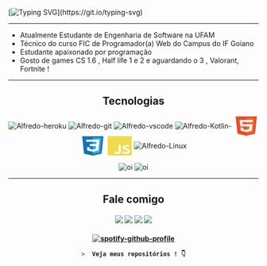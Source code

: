 [![Typing SVG](https://readme-typing-svg.herokuapp.com/?color=0000FF&size=28&center=true&vCenter=true&width=1000&lines=Olá,+Meu+Nome+é+Alfredo+Paulo;Eu+Tenho+19+Anos;)](https://git.io/typing-svg)

---

-  Atualmente  Estudante de Engenharia  de Software na UFAM 
-  Técnico do curso FIC de Programador(a) Web do Campus do IF Goiano
-  Estudante apaixonado por programação 
-  Gosto de games CS 1.6 , Half life 1 e 2 e aguardando o 3 , Valorant, Fortnite ! 



---
<h2 align="center">Tecnologias</h2>
<p align="center">

  <img align="center" alt="Alfredo-heroku" height="40" width="50" src="https://cdn.jsdelivr.net/gh/devicons/devicon/icons/heroku/heroku-plain-wordmark.svg" />
  <img align="center" alt="Alfredo-git" height="40" width="50" src="https://cdn.jsdelivr.net/gh/devicons/devicon/icons/git/git-plain-wordmark.svg" />   
    <img align="center" alt="Alfredo-vscode" height="40" width="50" src="https://cdn.jsdelivr.net/gh/devicons/devicon/icons/vscode/vscode-original.svg" />
 
   <img align="center" alt="Alfredo-Kotlin-" height="40" width="50" src="https://cdn.jsdelivr.net/gh/devicons/devicon/icons/kotlin/kotlin-original.svg" />

   <img align="center" alt="Alfredo-HTML" height="40" width="50" src="https://raw.githubusercontent.com/devicons/devicon/master/icons/html5/html5-original.svg"/>
  <img align="center" alt="Alfredo-CSS" height="40" width="50" src="https://raw.githubusercontent.com/devicons/devicon/master/icons/css3/css3-original.svg"/>
  <img align="center" alt="Alfredo-Js" height="40" width="50" src="https://raw.githubusercontent.com/devicons/devicon/master/icons/javascript/javascript-plain.svg"/>
   <img align="center" alt="Alfredo-Linux" height="40" width="50" src="https://cdn.jsdelivr.net/gh/devicons/devicon/icons/linux/linux-original.svg"/>

 



<p align="center">

<img width="400em" src="https://github-readme-stats.vercel.app/api/top-langs/?username=alfredoPaulo&layout=compact&theme=vision-friendly-dark" alt = "oi">



<img width="400em" src= "https://github-readme-stats.vercel.app/api?username=alfredoPaulo&show_icons=true&theme=radical" alt ="oi">

</p>


---
 
<h2 align="center">Fale comigo</h2>
<h4 align="center">
 
 
 <a href="https://discord.com/users/650143772969205804"> <img src="https://img.shields.io/badge/Alfredo%233397-5865F2?style=for-the-badge&logo=Discord&logoColor=white"  target="_blank"></a>
<a href="https://instagram.com/alfredopaulobarros"><img src="https://img.shields.io/badge/Instagram-E4505F?style=for-the-badge&logo=instagram&logoColor=white"  target="_blank"></a>
<a href="https://www.linkedin.com/in/alfredo-paulo-72503619b"><img src="https://img.shields.io/badge/LinkedIn-0A66C2?style=for-the-badge&logo=Linkedin&logoColor=white"  target="_blank"/></a>
 <a href="https://t.me/suna_alf"><img src="https://img.shields.io/badge/-Telegram-000000?style=for-the-badge&logo=Telegram&logoColor=white"></a>

 <h4 align="center">
 <h4 align="center">
 
[![spotify-github-profile](https://spotify-github-profile.vercel.app/api/view?uid=31upvmvfhf4tmkbq2fjhgqjddq3y&cover_image=true&theme=default)](https://github.com/kittinan/spotify-github-profile)

  
 ```zsh
>  Veja meus repositórios ! 👇
```
